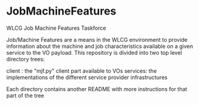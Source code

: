 JobMachineFeatures
==================

WLCG Job Machine Features Taskforce

Job/Machine Features are a means in the WLCG environment to provide information about the machine and job characteristics available on a given service to the VO payload. This repository is divided into two top level directory trees:

client  : the "mjf.py" client part available to VOs
services: the implementations of the different service provider infrastructures

Each directory contains another README with more instructions for that part of the tree

